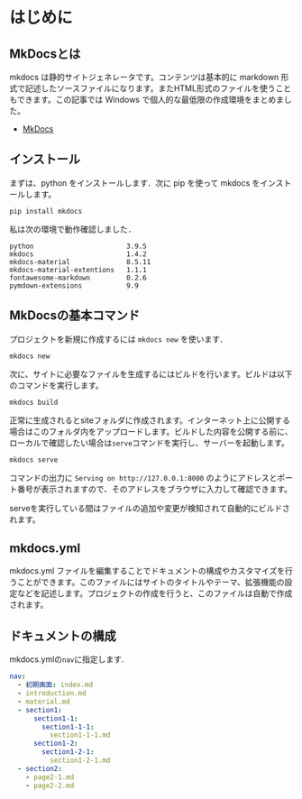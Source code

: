 # はじめに

## <i class="fa fa-arrow-circle-right" aria-hidden="true"></i> MkDocsとは

mkdocs は静的サイトジェネレータです。コンテンツは基本的に markdown 形式で記述したソースファイルになります。またHTML形式のファイルを使うこともできます。この記事では Windows で個人的な最低限の作成環境をまとめました。

- [MkDocs](http://www.mkdocs.org/)


## <i class="fa fa-arrow-circle-right" aria-hidden="true"></i> インストール

まずは、python をインストールします．次に pip を使って mkdocs をインストールします。

```
pip install mkdocs
```


私は次の環境で動作確認しました．

```
python                       3.9.5
mkdocs                       1.4.2
mkdocs-material              8.5.11
mkdocs-material-extentions   1.1.1
fontawesome-markdown         0.2.6
pymdown-extensions           9.9
```


## MkDocsの基本コマンド

プロジェクトを新規に作成するには `mkdocs new` を使います．

```
mkdocs new
```

次に、サイトに必要なファイルを生成するにはビルドを行います。ビルドは以下のコマンドを実行します。

```
mkdocs build
```

正常に生成されるとsiteフォルダに作成されます。インターネット上に公開する場合はこのフォルダ内をアップロードします。ビルドした内容を公開する前に、ローカルで確認したい場合は`serve`コマンドを実行し、サーバーを起動します。

```
mkdocs serve
```

コマンドの出力に `Serving on http://127.0.0.1:8000` のようにアドレスとポート番号が表示されますので、そのアドレスをブラウザに入力して確認できます。

serveを実行している間はファイルの追加や変更が検知されて自動的にビルドされます。


## mkdocs.yml

mkdocs.yml ファイルを編集することでドキュメントの構成やカスタマイズを行うことができます。このファイルにはサイトのタイトルやテーマ、拡張機能の設定などを記述します。プロジェクトの作成を行うと、このファイルは自動で作成されます。


## ドキュメントの構成

mkdocs.ymlの`nav`に指定します.

```yml
nav:
  - 初期画面: index.md
  - introduction.md
  - material.md
  - section1:
      section1-1:
        section1-1-1:
          section1-1-1.md
      section1-2:
        section1-2-1:
          section1-2-1.md
  - section2:
    - page2-1.md
    - page2-2.md
```

